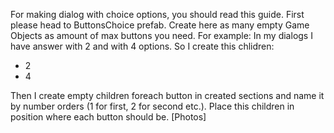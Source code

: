 For making dialog with choice options, you should read this guide.
First please head to ButtonsChoice prefab. Create here as many empty Game Objects as amount of max buttons you need.
For example: 
In my dialogs I have answer with 2 and with 4 options.
So I create this chlidren:
- 2
- 4

Then I create empty children foreach button in created sections and name it by number orders (1 for first, 2 for second etc.).
Place this children in position where each button should be.
[Photos]

